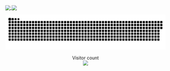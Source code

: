 <a href="#">
  <img height=200 align="center" src="https://my-stats-43gk.vercel.app/api?username=Aditya Sodha&show_icons=true&theme=radical&hide=contribs,issues&show=discussions_answered&rank_icon=github&include_all_commits=true&card_width=150" />
</a>
<a href="#">
  <img height=200 align="center" src="https://my-stats-43gk.vercel.app/api/top-langs/?username=AdityaSodha&hide=html,scss,css&langs_count=8&layout=compact&theme=radical&card_width=150" />
</a>

<a href=#><img src="contributions.svg"></a>

<p align="center">
  Visitor count<br>
  <img src="https://profile-counter.glitch.me/AdityaSodha/count.svg" />
</p>
